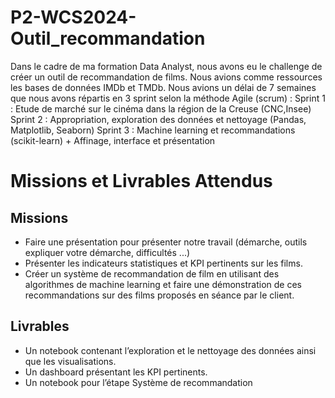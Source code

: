 # P2-WCS2024-Outil_recommandation

Dans le cadre de ma formation Data Analyst, nous avons eu le challenge de créer un outil de recommandation de films. Nous avions comme ressources les bases de données IMDb et TMDb.
Nous avions un délai de 7 semaines que nous avons répartis en 3 sprint selon la méthode Agile (scrum) :
    Sprint 1 : Etude de marché sur le cinéma dans la région de la Creuse (CNC,Insee)
    Sprint 2 : Appropriation, exploration des données et nettoyage (Pandas, Matplotlib, Seaborn)
    Sprint 3 : Machine learning et recommandations (scikit-learn) + Affinage, interface et présentation

# Missions et Livrables Attendus
## Missions
- Faire une présentation pour présenter notre travail (démarche, outils expliquer votre démarche, difficultés ...)
- Présenter les indicateurs statistiques et KPI pertinents sur les films.
- Créer un système de recommandation de film en utilisant des algorithmes de machine learning et faire une démonstration de ces recommandations sur des films proposés en séance par le client.
## Livrables
- Un notebook contenant l’exploration et le nettoyage des données ainsi que les visualisations.
- Un dashboard présentant les KPI pertinents.
- Un notebook pour l’étape Système de recommandation
